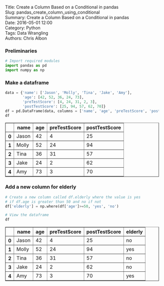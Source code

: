 Title: Create a Column Based on a Conditional in pandas  
Slug: pandas_create_column_using_conditional  
Summary: Create a Column Based on a Conditional in pandas  
Date: 2016-05-01 12:00  
Category: Python  
Tags: Data Wrangling  
Authors: Chris Albon  

### Preliminaries


```python
# Import required modules
import pandas as pd
import numpy as np
```

### Make a dataframe


```python
data = {'name': ['Jason', 'Molly', 'Tina', 'Jake', 'Amy'], 
        'age': [42, 52, 36, 24, 73], 
        'preTestScore': [4, 24, 31, 2, 3],
        'postTestScore': [25, 94, 57, 62, 70]}
df = pd.DataFrame(data, columns = ['name', 'age', 'preTestScore', 'postTestScore'])
df
```




<div>
<table border="1" class="dataframe">
  <thead>
    <tr style="text-align: right;">
      <th></th>
      <th>name</th>
      <th>age</th>
      <th>preTestScore</th>
      <th>postTestScore</th>
    </tr>
  </thead>
  <tbody>
    <tr>
      <th>0</th>
      <td>Jason</td>
      <td>42</td>
      <td>4</td>
      <td>25</td>
    </tr>
    <tr>
      <th>1</th>
      <td>Molly</td>
      <td>52</td>
      <td>24</td>
      <td>94</td>
    </tr>
    <tr>
      <th>2</th>
      <td>Tina</td>
      <td>36</td>
      <td>31</td>
      <td>57</td>
    </tr>
    <tr>
      <th>3</th>
      <td>Jake</td>
      <td>24</td>
      <td>2</td>
      <td>62</td>
    </tr>
    <tr>
      <th>4</th>
      <td>Amy</td>
      <td>73</td>
      <td>3</td>
      <td>70</td>
    </tr>
  </tbody>
</table>
</div>



### Add a new column for elderly


```python
# Create a new column called df.elderly where the value is yes
# if df.age is greater than 50 and no if not
df['elderly'] = np.where(df['age']>=50, 'yes', 'no')
```


```python
# View the dataframe
df
```




<div>
<table border="1" class="dataframe">
  <thead>
    <tr style="text-align: right;">
      <th></th>
      <th>name</th>
      <th>age</th>
      <th>preTestScore</th>
      <th>postTestScore</th>
      <th>elderly</th>
    </tr>
  </thead>
  <tbody>
    <tr>
      <th>0</th>
      <td>Jason</td>
      <td>42</td>
      <td>4</td>
      <td>25</td>
      <td>no</td>
    </tr>
    <tr>
      <th>1</th>
      <td>Molly</td>
      <td>52</td>
      <td>24</td>
      <td>94</td>
      <td>yes</td>
    </tr>
    <tr>
      <th>2</th>
      <td>Tina</td>
      <td>36</td>
      <td>31</td>
      <td>57</td>
      <td>no</td>
    </tr>
    <tr>
      <th>3</th>
      <td>Jake</td>
      <td>24</td>
      <td>2</td>
      <td>62</td>
      <td>no</td>
    </tr>
    <tr>
      <th>4</th>
      <td>Amy</td>
      <td>73</td>
      <td>3</td>
      <td>70</td>
      <td>yes</td>
    </tr>
  </tbody>
</table>
</div>


